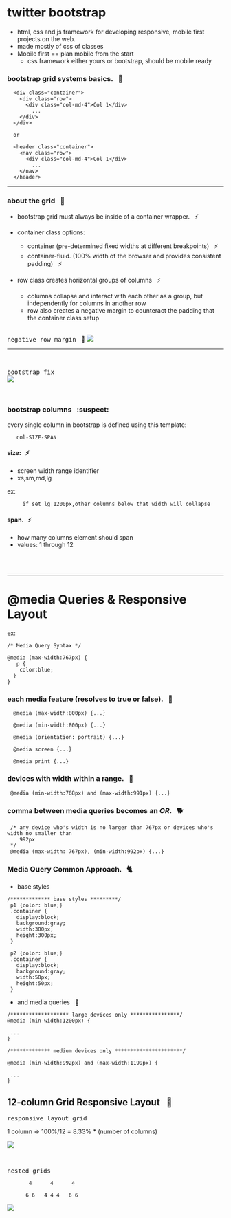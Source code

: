 # twitter bootstrap
- html, css and js framework for developing responsive, mobile first projects on the 
  web.
- made mostly of css of classes
- Mobile first == plan mobile from the start
  * css framework either yours or bootstrap, should be mobile ready

### bootstrap grid systems basics. &nbsp; :hamburger:

```
  <div class="container">
    <div class="row">
      <div class="col-md-4">Col 1</div>
        ...
    </div>
  </div>

  or 

  <header class="container">
    <nav class="row">
      <div class="col-md-4">Col 1</div>
        ...
    </nav>
  </header>
```

<hr/>

### about the grid &nbsp; :rice:

- bootstrap grid must always be inside of a container wrapper. &nbsp; :zap:
- container class options:
  + container (pre-determined fixed widths at different breakpoints) &nbsp; :zap:
  + container-fluid. (100% width of the browser and provides consistent padding) &nbsp; :zap:

- row class creates horizontal groups of columns &nbsp; :zap:
  + columns collapse and interact with each other as a group, but independently
    for columns in another row
  + row also creates a negative margin to counteract the padding that the container
    class setup  <br/><br/>

<kbd>negative row margin</kbd>  &nbsp; :stew:
![](images/negativeRowMargin.png)

<hr/><br/>

<kbd>bootstrap fix</kbd>
<br/>
![](images/bootstrapfix.png)

<br/>

### bootstrap columns &nbsp; :suspect:
every single column in bootstrap is defined using this template:

```
   col-SIZE-SPAN
```

#### size:  &nbsp; :zap:
- screen width range identifier
- xs,sm,md,lg

ex:
```
     if set lg 1200px,other columns below that width will collapse
```

#### span. &nbsp; :zap:
- how many columns element should span
- values: 1 through 12

<br/><br/><hr/>

# @media Queries & Responsive Layout
ex:

```
/* Media Query Syntax */

@media (max-width:767px) {
   p {
    color:blue;
  }
}
```

### each media feature (resolves to true or false). &nbsp; :icecream:

```
  @media (max-width:800px) {...}

  @media (min-width:800px) {...}

  @media (orientation: portrait) {...}

  @media screen {...}

  @media print {...}
```

### devices with width within a range. &nbsp; :ram:

```
 @media (min-width:768px) and (max-width:991px) {...}
```

### comma between media queries becomes an ***OR***. &nbsp; :dog2:

```
 /* any device who's width is no larger than 767px or devices who's width no smaller than
    992px
 */
 @media (max-width: 767px), (min-width:992px) {...}

```

### Media Query Common Approach. &nbsp; :cat2:

- base styles

```
/************* base styles *********/
 p1 {color: blue;}
 .container {
   display:block;
   background:gray;
   width:300px;
   height:300px;
 }

 p2 {color: blue;}
 .container {
   display:block;
   background:gray;
   width:50px;
   height:50px;
 }
```

- and media queries &nbsp; :goat:

```
/******************* large devices only ****************/
@media (min-width:1200px) {
 
 ...
}

/************* medium devices only **********************/

@media (min-width:992px) and (max-width:1199px) {
 
 ...
}

```

## 12-column Grid Responsive Layout &nbsp; :pig:

<kbd>responsive layout grid</kbd>

1 column => 100%/12 = 8.33% * (number of columns)

![](images/responsivelayout.png)

<br/>

<kbd>nested grids</kbd>

```
       4      4      4

      6 6   4 4 4   6 6
```

![](images/nestedgrids.png)






























